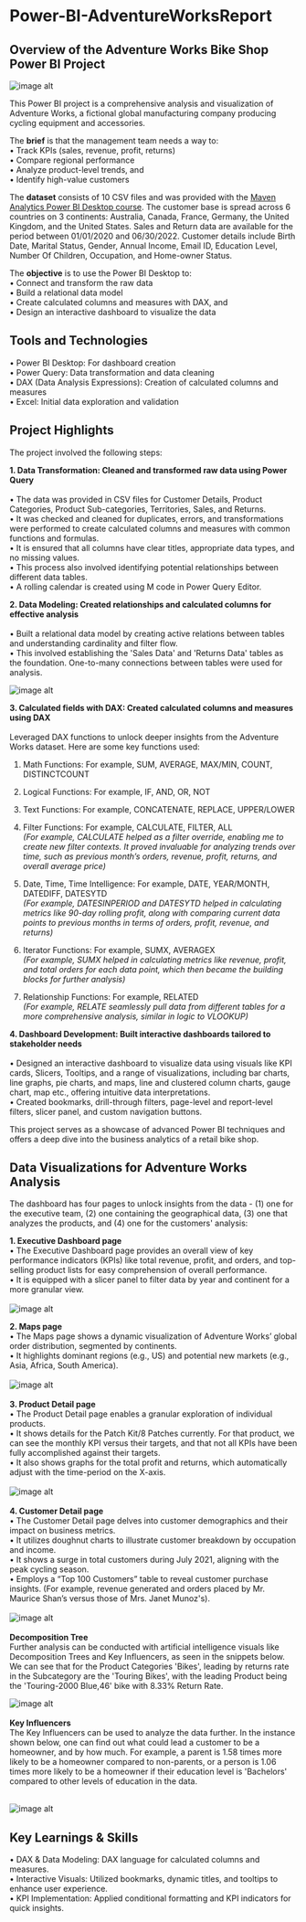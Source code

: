 # Power-BI-AdventureWorksReport

## **Overview of the Adventure Works Bike Shop Power BI Project**

![image alt](https://github.com/nidhigupta3/Power-BI-AdventureWorksReport/blob/293490584cdb85be23a8ae9b0fe2d31d367936d6/Screenshots/AdventureWorks_Logo.png)

This Power BI project is a comprehensive analysis and visualization of Adventure Works, a fictional global manufacturing company producing cycling equipment and accessories.

The **brief** is that the management team needs a way to:<br>
• Track KPIs (sales, revenue, profit, returns)<br>
• Compare regional performance<br>
• Analyze product-level trends, and<br>
• Identify high-value customers<br>

The **dataset** consists of 10 CSV files and was provided with the [Maven Analytics Power BI Desktop course](https://mavenanalytics.io/course/microsoft-power-bi-desktop). 
The customer base is spread across 6 countries on 3 continents: Australia, Canada, France, Germany, the United Kingdom, and the United States. Sales and Return data are available for the period between 01/01/2020 and 06/30/2022. Customer details include Birth Date, Marital Status, Gender, Annual Income, Email ID, Education Level, Number Of Children, Occupation, and Home-owner Status.

The **objective** is to use the Power BI Desktop to:<br>
• Connect and transform the raw data<br>
• Build a relational data model<br>
• Create calculated columns and measures with DAX, and<br>
• Design an interactive dashboard to visualize the data

## **Tools and Technologies**

• Power BI Desktop: For dashboard creation <br>
• Power Query: Data transformation and data cleaning <br>
• DAX (Data Analysis Expressions): Creation of calculated columns and measures <br>
• Excel: Initial data exploration and validation <br>

## **Project Highlights**
The project involved the following steps:

**1. Data Transformation: Cleaned and transformed raw data using Power Query** <br><br>
• The data was provided in CSV files for Customer Details, Product Categories, Product Sub-categories, Territories, Sales, and Returns. <br>
• It was checked and cleaned for duplicates, errors, and transformations were performed to create calculated columns and measures with common functions and formulas. <br>
• It is ensured that all columns have clear titles, appropriate data types, and no missing values. <br>
• This process also involved identifying potential relationships between different data tables. <br>
• A rolling calendar is created using M code in Power Query Editor. <br>

**2. Data Modeling: Created relationships and calculated columns for effective analysis** <br><br>
• Built a relational data model by creating active relations between tables and understanding cardinality and filter flow.<br>
• This involved establishing the 'Sales Data' and 'Returns Data' tables as the foundation. One-to-many connections between tables were used for analysis. <br>

![image alt](https://github.com/nidhigupta3/Power-BI-AdventureWorksReport/blob/293490584cdb85be23a8ae9b0fe2d31d367936d6/Screenshots/Data%20Modeling.png)

**3. Calculated fields with DAX: Created calculated columns and measures using DAX**<br><br> 
Leveraged DAX functions to unlock deeper insights from the Adventure Works dataset. Here are some key functions used:

1. Math Functions: For example, SUM, AVERAGE, MAX/MIN, COUNT, DISTINCTCOUNT
   
2. Logical Functions: For example, IF, AND, OR, NOT
 
3. Text Functions: For example, CONCATENATE, REPLACE, UPPER/LOWER
 
4. Filter Functions: For example, CALCULATE, FILTER, ALL <br>
_(For example, CALCULATE helped as a filter override, enabling me to create new filter contexts. It proved invaluable for analyzing trends over time, such as previous month’s orders, revenue, profit, returns, and overall average price)_

5. Date, Time, Time Intelligence: For example, DATE, YEAR/MONTH, DATEDIFF, DATESYTD <br>
_(For example, DATESINPERIOD and DATESYTD helped in calculating metrics like 90-day rolling profit, along with comparing current data points to previous months in terms of orders, profit, revenue, and returns)_

6. Iterator Functions: For example, SUMX, AVERAGEX <br>
_(For example, SUMX helped in calculating metrics like revenue, profit, and total orders for each data point, which then became the building blocks for further analysis)_

7. Relationship Functions: For example, RELATED <br>
_(For example, RELATE seamlessly pull data from different tables for a more comprehensive analysis, similar in logic to VLOOKUP)_  <br>
 
**4. Dashboard Development: Built interactive dashboards tailored to stakeholder needs** <br><br>
• Designed an interactive dashboard to visualize data using visuals like KPI cards, Slicers, Tooltips, and a range of visualizations, including bar charts, line graphs, pie charts, and maps, line and clustered column charts, gauge chart, map etc., offering intuitive data interpretations. <br>
• Created bookmarks, drill-through filters, page-level and report-level filters, slicer panel, and custom navigation buttons. <br>

This project serves as a showcase of advanced Power BI techniques and offers a deep dive into the business analytics of a retail bike shop. <br>

## **Data Visualizations for Adventure Works Analysis**

The dashboard has four pages to unlock insights from the data - (1) one for the executive team, (2) one containing the geographical data, (3) one that analyzes the products, and (4) one for the customers' analysis: <br>

**1. Executive Dashboard page**
<br>
• The Executive Dashboard page provides an overall view of key performance indicators (KPIs) like total revenue, profit, and orders, and top-selling product lists for easy comprehension of overall performance.<br>
• It is equipped with a slicer panel to filter data by year and continent for a more granular view.<br>
<br>
![image alt](https://github.com/nidhigupta3/Power-BI-AdventureWorksReport/blob/293490584cdb85be23a8ae9b0fe2d31d367936d6/Screenshots/Executive%20Dashboard.png)  <br>

**2. Maps page**
<br>
• The Maps page shows a dynamic visualization of Adventure Works’ global order distribution, segmented by continents.<br>
• It highlights dominant regions (e.g., US) and potential new markets (e.g., Asia, Africa, South America).<br>
<br>
![image alt](https://github.com/nidhigupta3/Power-BI-AdventureWorksReport/blob/293490584cdb85be23a8ae9b0fe2d31d367936d6/Screenshots/Map.png)  <br>
<br>
**3. Product Detail page**
<br>
• The Product Detail page enables a granular exploration of individual products.<br>
• It shows details for the Patch Kit/8 Patches currently. For that product, we can see the monthly KPI versus their targets, and that not all KPIs have been fully accomplished against their targets.<br>
• It also shows graphs for the total profit and returns, which automatically adjust with the time-period on the X-axis.<br>
<br>
![image alt](https://github.com/nidhigupta3/Power-BI-AdventureWorksReport/blob/293490584cdb85be23a8ae9b0fe2d31d367936d6/Screenshots/Product%20Details.png)  <br>
<br>
**4. Customer Detail page**
<br>
• The Customer Detail page delves into customer demographics and their impact on business metrics.<br>
• It utilizes doughnut charts to illustrate customer breakdown by occupation and income.<br>
• It shows a surge in total customers during July 2021, aligning with the peak cycling season.<br>
• Employs a “Top 100 Customers” table to reveal customer purchase insights. (For example, revenue generated and orders placed by Mr. Maurice Shan’s versus those of Mrs. Janet Munoz's).<br>
<br>
![image alt](https://github.com/nidhigupta3/Power-BI-AdventureWorksReport/blob/293490584cdb85be23a8ae9b0fe2d31d367936d6/Screenshots/Customer%20Detail.png)  <br>
<br>
**Decomposition Tree**
<br>
Further analysis can be conducted with artificial intelligence visuals like Decomposition Trees and Key Influencers, as seen in the snippets below.<br>
We can see that for the Product Categories 'Bikes', leading by returns rate in the Subcategory are the 'Touring Bikes', with the leading Product being the 'Touring-2000 Blue,46' bike with 8.33% Return Rate.<br>

![image alt](https://github.com/nidhigupta3/Power-BI-AdventureWorksReport/blob/293490584cdb85be23a8ae9b0fe2d31d367936d6/Screenshots/Decomposition%20Tree.png) <br>
<br>
**Key Influencers**
<br>
The Key Influencers can be used to analyze the data further. In the instance shown below, one can find out what could lead a customer to be a homeowner, and by how much. For example, a parent is 1.58 times more likely to be a homeowner compared to non-parents, or a person is 1.06 times more likely to be a homeowner if their education level is 'Bachelors' compared to other levels of education in the data.<br><br>

![image alt](https://github.com/nidhigupta3/Power-BI-AdventureWorksReport/blob/293490584cdb85be23a8ae9b0fe2d31d367936d6/Screenshots/Key%20Influencers.png)


## **Key Learnings & Skills**
• DAX & Data Modeling: DAX language for calculated columns and measures.<br>
• Interactive Visuals: Utilized bookmarks, dynamic titles, and tooltips to enhance user experience.<br>
• KPI Implementation: Applied conditional formatting and KPI indicators for quick insights.
